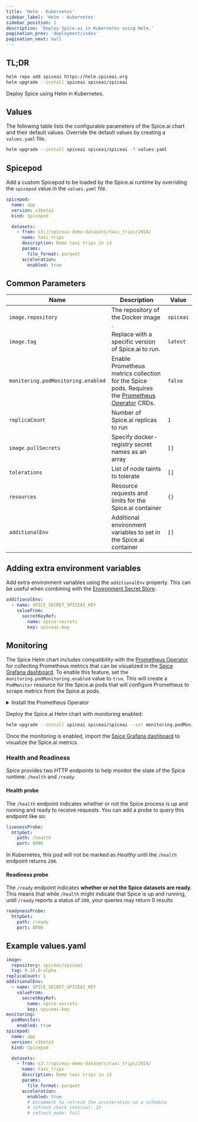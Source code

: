 ```yaml
---
title: 'Helm - Kubernetes'
sidebar_label: 'Helm - Kubernetes'
sidebar_position: 1
description: 'Deploy Spice.ai in Kubernetes using Helm.'
pagination_prev: 'deployment/index'
pagination_next: null
---
```


## TL;DR

```bash
helm repo add spiceai https://helm.spiceai.org
helm upgrade --install spiceai spiceai/spiceai
```

Deploy Spice using Helm in Kubernetes.

## Values

The following table lists the configurable parameters of the Spice.ai chart and their default values. Override the default values by creating a `values.yaml` file.

```bash
helm upgrade --install spiceai spiceai/spiceai -f values.yaml
```

## Spicepod

Add a custom Spicepod to be loaded by the Spice.ai runtime by overriding the `spicepod` value in the `values.yaml` file.

```yaml
spicepod:
  name: app
  version: v1beta1
  kind: Spicepod

  datasets:
    - from: s3://spiceai-demo-datasets/taxi_trips/2024/
      name: taxi_trips
      description: Demo taxi trips in s3
      params:
        file_format: parquet
      acceleration:
        enabled: true
```

## Common Parameters

| Name                               | Description                                                                                                                                                                               | Value     |
| ---------------------------------- | ----------------------------------------------------------------------------------------------------------------------------------------------------------------------------------------- | --------- |
| `image.repository`                 | The repository of the Docker image .                                                                                                                                                      | `spiceai` |
| `image.tag`                        | Replace with a specific version of Spice.ai to run.                                                                                                                                       | `latest`  |
| `monitoring.podMonitoring.enabled` | Enable Prometheus metrics collection for the Spice pods. Requires the [Prometheus Operator](https://prometheus-operator.dev/docs/operator/api/#monitoring.coreos.com/v1.PodMonitor) CRDs. | `false`   |
| `replicaCount`                     | Number of Spice.ai replicas to run                                                                                                                                                        | `1`       |
| `image.pullSecrets`                | Specify docker-registry secret names as an array                                                                                                                                          | `[]`      |
| `tolerations`                      | List of node taints to tolerate                                                                                                                                                           | `[]`      |
| `resources`                        | Resource requests and limits for the Spice.ai container                                                                                                                                   | `{}`      |
| `additionalEnv`                    | Additional environment variables to set in the Spice.ai container                                                                                                                         | `[]`      |

## Adding extra environment variables

Add extra environment variables using the `additionalEnv` property. This can be useful when combining with the [Environment Secret Store](/components/secret-stores/env/index.md).

```yaml
additionalEnv:
  - name: SPICE_SECRET_SPICEAI_KEY
    valueFrom:
      secretKeyRef:
        name: spice-secrets
        key: spiceai-key
```

## Monitoring

The Spice Helm chart includes compatibility with the [Prometheus Operator](https://prometheus-operator.dev/) for collecting Prometheus metrics that can be visualized in the [Spice Grafana dashboard](../../clients/grafana/index.md). To enable this feature, set the `monitoring.podMonitoring.enabled` value to `true`. This will create a `PodMonitor` resource for the Spice.ai pods that will configure Prometheus to scrape metrics from the Spice.ai pods.

<details>
  <summary>Install the Prometheus Operator</summary>
  <div>
    The easiest way to install the Prometheus Operator along with Grafana is to use the [kube-prometheus-stack](https://github.com/prometheus-community/helm-charts/blob/main/charts/kube-prometheus-stack/README.md) Helm chart.

    ```bash
    helm repo add prometheus-community https://prometheus-community.github.io/helm-charts
    helm repo update
    helm install prometheus-stack prometheus-community/kube-prometheus-stack \
          --set prometheus.prometheusSpec.podMonitorSelectorNilUsesHelmValues=false \
          --set prometheus.prometheusSpec.serviceMonitorSelectorNilUsesHelmValues=false
    ```

  </div>
</details>

Deploy the Spice.ai Helm chart with monitoring enabled:

```bash
helm upgrade --install spiceai spiceai/spiceai --set monitoring.podMonitoring.enabled=true
```

Once the monitoring is enabled, import the [Spice Grafana dashboard](../../clients/grafana/index.md) to visualize the Spice.ai metrics.

### Health and Readiness

Spice provides two HTTP endpoints to help monitor the state of the Spice runtime: `/health` and `/ready`:

#### Health probe

The `/health` endpoint indicates whether or not the Spice process is up and running and ready to receive requests. You can add a probe to query this endpoint like so:

```yaml
livenessProbe:
  httpGet:
    path: /health
    port: 8090
```

In Kubernetes, this pod will not be marked as *Healthy* until the `/health` endpoint returns `200`.

#### Readiness probe

The `/ready` endpoint indicates **whether or not the Spice datasets are ready**. This means that while `/health` might indicate that Spice is up and running, until `/ready` reports a status of `200`, your queries may return 0 results

```yaml
readynessProbe:
  httpGet:
    path: /ready
    port: 8090
```

## Example values.yaml

```yaml
image:
  repository: spiceai/spiceai
  tag: 0.10.0-alpha
replicaCount: 1
additionalEnv:
  - name: SPICE_SECRET_SPICEAI_KEY
    valueFrom:
      secretKeyRef:
        name: spice-secrets
        key: spiceai-key
monitoring:
  podMonitor:
    enabled: true
spicepod:
  name: app
  version: v1beta1
  kind: Spicepod

  datasets:
    - from: s3://spiceai-demo-datasets/taxi_trips/2024/
      name: taxi_trips
      description: Demo taxi trips in s3
      params:
        file_format: parquet
      acceleration:
        enabled: true
        # Uncomment to refresh the acceleration on a schedule
        # refresh_check_interval: 1h
        # refresh_mode: full
```
